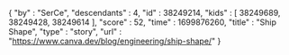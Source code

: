 {
  "by" : "SerCe",
  "descendants" : 4,
  "id" : 38249214,
  "kids" : [ 38249689, 38249428, 38249614 ],
  "score" : 52,
  "time" : 1699876260,
  "title" : "Ship Shape",
  "type" : "story",
  "url" : "https://www.canva.dev/blog/engineering/ship-shape/"
}
